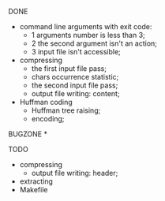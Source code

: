 DONE
 * command line arguments with exit code:
   + 1 arguments number is less than 3;
   + 2 the second argument isn't an action;
   + 3 input file isn't accessible;
 * compressing
   + the first input file pass;
   + chars occurrence statistic;
   + the second input file pass;
   - output file writing: content;
 * Huffman coding
   + Huffman tree raising;
   + encoding;

BUGZONE
 * 

TODO
 * compressing
   - output file writing: header;
 * extracting
 * Makefile
